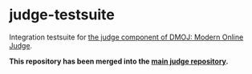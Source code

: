 # judge-testsuite

Integration testsuite for [the judge component of DMOJ: Modern Online Judge](https://github.com/DMOJ/judge-server).

**This repository has been merged into the [main judge repository](https://github.com/DMOJ/judge-server).**

